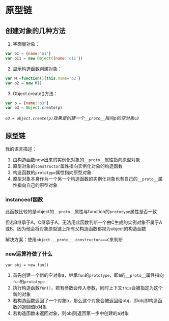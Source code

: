 # 原型链

## 创建对象的几种方法

1. 字面量对象：

```js
var o1 = {name:'o1'}
var o11 = new Object({name:'o11'})
```

2. 显示构造函数创建对象：

```js
var M =function(){this.name='o2'}
var o2 = new M()
```

3. Object.create()方法：

```js
var p = {name:'o3'}
var o3 = Object.create(p)
```

*`o3 = object.create(p)`效果是创建一个`__proto__`指向p的空对象`o3`*

## 原型链

我的语言描述：

1. 由构造函数new出来的实例化对象的`__proto__`属性指向原型对象
2. 原型对象的`constructor`属性指向实例化对象的构造函数
3. 构造函数的`prototype`属性指向原型对象
4. 原型对象本身作为一个另一个构造函数的实例化对象也有自己的`__proto__`属性指向自己的原型对象

### instanceof函数

此函数比较的是object的`__proto__`属性与function的`prototype`属性是否一致

但若B继承于A，C继承于A，无法用此函数判断一个由C生成的实例对象不属于A或B，因为他会将对象原型链上所有父构造函数都视为object的构造函数

解决方案：使用`object.__proto__.constructor===C`来判断

### new运算符做了什么

`var obj = new fun()`

1. 首先创建一个新的空对象a，继承`fun`的`prototype`，即a的`__proto__`属性指向`fun`的`prototype`
2. 执行构造函数`fun()`，若有参数会传入参数，同时上下文`this`会被指定为这个新的对象
3. 若构造函数返回了一个对象b，那么这个对象会被返回给obj，即obj即构造函数的返回值b对象
4. 若构造函数未返回对象，则obj则返回第一步中创建的a对象